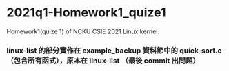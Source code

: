 # 2021q1-Homework1_quize1
Homework1(quize 1) of NCKU CSIE 2021 Linux kernel.

### linux-list 的部分實作在 example_backup 資料節中的 quick-sort.c （包含所有函式），原本在 linux-list （最後 commit 出問題）
